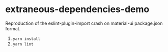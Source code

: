 # extraneous-dependencies-demo

Reproduction of the eslint-plugin-import crash on material-ui package.json format.

1. `yarn install`
2. `yarn lint`
